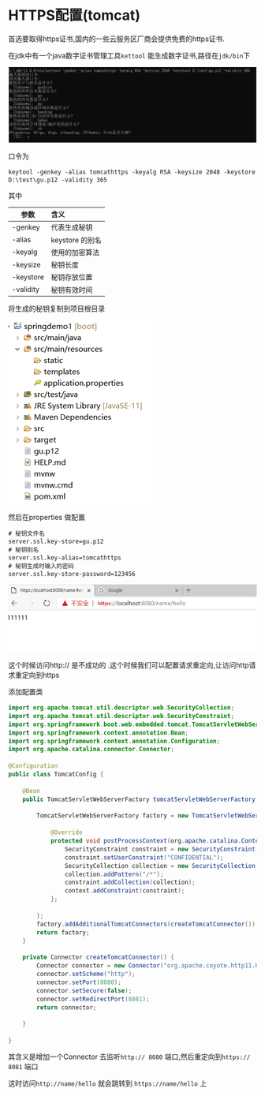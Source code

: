 # HTTPS配置(tomcat)

首选要取得https证书,国内的一些云服务区厂商会提供免费的https证书.

在jdk中有一个java数字证书管理工具`kettool` 能生成数字证书,路径在`jdk/bin`下

![image-20200727162449675](6-HTTPS%E9%85%8D%E7%BD%AE.assets/image-20200727162449675.png)

口令为

```shell
keytool -genkey -alias tomcathttps -keyalg RSA -keysize 2048 -keystore D:\test\gu.p12 -validity 365
```

其中

| 参数      | 含义            |
| --------- | :-------------- |
| -genkey   | 代表生成秘钥    |
| -alias    | keystore 的别名 |
| -keyalg   | 使用的加密算法  |
| -keysize  | 秘钥长度        |
| -keystore | 秘钥存放位置    |
| -validity | 秘钥有效时间    |

将生成的秘钥复制到项目根目录

![image-20200727164611682](6-HTTPS%E9%85%8D%E7%BD%AE.assets/image-20200727164611682.png)

然后在properties 做配置

```properties
# 秘钥文件名
server.ssl.key-store=gu.p12
# 秘钥别名
server.ssl.key-alias=tomcathttps
# 秘钥生成时输入的密码
server.ssl.key-store-password=123456
```

![image-20200727164702497](6-HTTPS%E9%85%8D%E7%BD%AE.assets/image-20200727164702497.png)

这个时候访问http:// 是不成功的 .这个时候我们可以配置请求重定向,让访问http请求重定向到https

添加配置类

```java
import org.apache.tomcat.util.descriptor.web.SecurityCollection;
import org.apache.tomcat.util.descriptor.web.SecurityConstraint;
import org.springframework.boot.web.embedded.tomcat.TomcatServletWebServerFactory;
import org.springframework.context.annotation.Bean;
import org.springframework.context.annotation.Configuration;
import org.apache.catalina.connector.Connector;

@Configuration
public class TomcatConfig {

	@Bean
	public TomcatServletWebServerFactory tomcatServletWebServerFactory() {
		
		TomcatServletWebServerFactory factory = new TomcatServletWebServerFactory() {

			@Override
			protected void postProcessContext(org.apache.catalina.Context context) {
				SecurityConstraint constraint = new SecurityConstraint();
				constraint.setUserConstraint("CONFIDENTIAL");
				SecurityCollection collection = new SecurityCollection();
				collection.addPattern("/*");
				constraint.addCollection(collection);
				context.addConstraint(constraint);
			};

		};
		factory.addAdditionalTomcatConnectors(createTomcatConnector());
		return factory;
	}

	private Connector createTomcatConnector() {
		Connector connector = new Connector("org.apache.coyote.http11.Http11NioProtocol");
		connector.setScheme("http");
		connector.setPort(8080);
		connector.setSecure(false);
		connector.setRedirectPort(8081);
		return connector;

	}

}

```

其含义是增加一个Connector 去监听`http:// 8080` 端口,然后重定向到`https:// 8081` 端口

这时访问`http://name/hello`  就会跳转到   `https://name/hello` 上